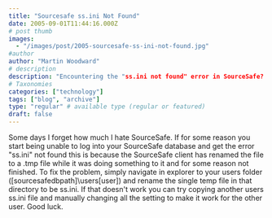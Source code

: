 ```yaml
---
title: "Sourcesafe ss.ini Not Found"
date: 2005-09-01T11:44:16.000Z
# post thumb
images:
  - "/images/post/2005-sourcesafe-ss-ini-not-found.jpg"
#author
author: "Martin Woodward"
# description
description: "Encountering the "ss.ini not found" error in SourceSafe? Here's a quick fix to restore access to your database."
# Taxonomies
categories: ["technology"]
tags: ["blog", "archive"]
type: "regular" # available type (regular or featured)
draft: false
---
```

Some days I forget how much I hate SourceSafe.  If for some reason you start being unable to log into your SourceSafe database and get the error "ss.ini" not found this is because the SourceSafe client has renamed the file to a .tmp file while it was doing something to it and for some reason not finished.  To fix the problem, simply navigate in explorer to your users folder ([sourcesafedbpath]\users\[user]) and rename the single temp file in that directory to be ss.ini.  If that doesn't work you can try copying another users ss.ini file and manually changing all the setting to make it work for the other user.  Good luck.